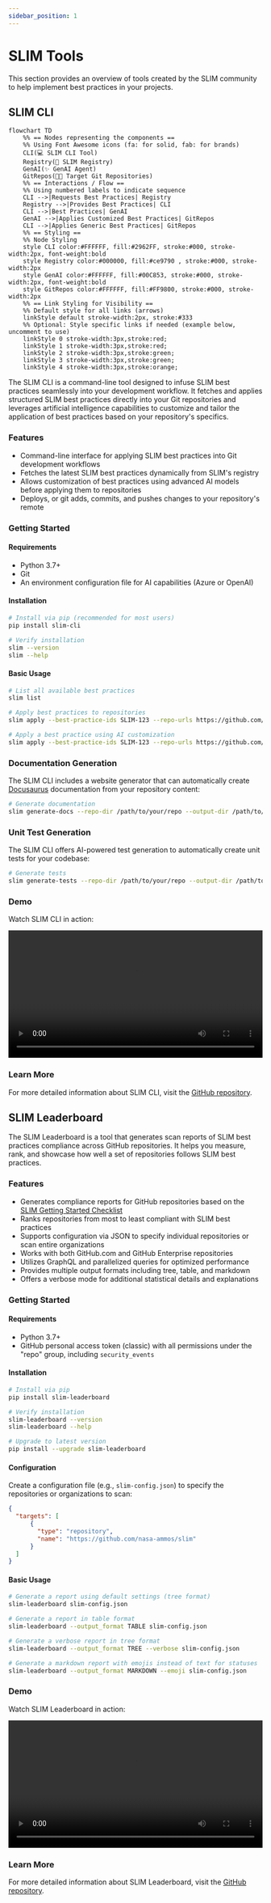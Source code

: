 ```yaml
---
sidebar_position: 1
---
```


# SLIM Tools

This section provides an overview of tools created by the SLIM community to help implement best practices in your projects.

## SLIM CLI

```mermaid
flowchart TD
    %% == Nodes representing the components ==
    %% Using Font Awesome icons (fa: for solid, fab: for brands)
    CLI(💻 SLIM CLI Tool)
    Registry(📒 SLIM Registry)
    GenAI(✨ GenAI Agent)
    GitRepos(🧑‍💻️ Target Git Repositories)
    %% == Interactions / Flow ==
    %% Using numbered labels to indicate sequence
    CLI -->|Requests Best Practices| Registry
    Registry -->|Provides Best Practices| CLI
    CLI -->|Best Practices| GenAI
    GenAI -->|Applies Customized Best Practices| GitRepos
    CLI -->|Applies Generic Best Practices| GitRepos
    %% == Styling ==
    %% Node Styling
    style CLI color:#FFFFFF, fill:#2962FF, stroke:#000, stroke-width:2px, font-weight:bold
    style Registry color:#000000, fill:#ce9790 , stroke:#000, stroke-width:2px
    style GenAI color:#FFFFFF, fill:#00C853, stroke:#000, stroke-width:2px, font-weight:bold
    style GitRepos color:#FFFFFF, fill:#FF9800, stroke:#000, stroke-width:2px
    %% == Link Styling for Visibility ==
    %% Default style for all links (arrows)
    linkStyle default stroke-width:2px, stroke:#333
    %% Optional: Style specific links if needed (example below, uncomment to use)
    linkStyle 0 stroke-width:3px,stroke:red;
    linkStyle 1 stroke-width:3px,stroke:red;
    linkStyle 2 stroke-width:3px,stroke:green;
    linkStyle 3 stroke-width:3px,stroke:green;
    linkStyle 4 stroke-width:3px,stroke:orange;
```

The SLIM CLI is a command-line tool designed to infuse SLIM best practices seamlessly into your development workflow. It fetches and applies structured SLIM best practices directly into your Git repositories and leverages artificial intelligence capabilities to customize and tailor the application of best practices based on your repository's specifics.

### Features

- Command-line interface for applying SLIM best practices into Git development workflows
- Fetches the latest SLIM best practices dynamically from SLIM's registry
- Allows customization of best practices using advanced AI models before applying them to repositories
- Deploys, or git adds, commits, and pushes changes to your repository's remote

### Getting Started

#### Requirements

* Python 3.7+
* Git
* An environment configuration file for AI capabilities (Azure or OpenAI)

#### Installation

```bash
# Install via pip (recommended for most users)
pip install slim-cli

# Verify installation
slim --version
slim --help
```

#### Basic Usage

```bash
# List all available best practices
slim list

# Apply best practices to repositories
slim apply --best-practice-ids SLIM-123 --repo-urls https://github.com/your-username/your-repo

# Apply a best practice using AI customization
slim apply --best-practice-ids SLIM-123 --repo-urls https://github.com/your-username/your-repo --use-ai azure/gpt-4o
```

### Documentation Generation

The SLIM CLI includes a website generator that can automatically create [Docusaurus](https://docusaurus.io/) documentation from your repository content:

```bash
# Generate documentation
slim generate-docs --repo-dir /path/to/your/repo --output-dir /path/to/output --use-ai ollama/llama3.3
```

### Unit Test Generation

The SLIM CLI offers AI-powered test generation to automatically create unit tests for your codebase:

```bash
# Generate tests
slim generate-tests --repo-dir /path/to/your/repo --output-dir /path/to/tests --model ollama/llama3.3
```

### Demo

Watch SLIM CLI in action:

<video controls width="100%">
  <source src="/slim/img/slim-cli-example.mov" type="video/quicktime" />
  Your browser does not support the video tag.
</video>

### Learn More

For more detailed information about SLIM CLI, visit the [GitHub repository](https://github.com/nasa-ammos/slim-cli).

## SLIM Leaderboard

The SLIM Leaderboard is a tool that generates scan reports of SLIM best practices compliance across GitHub repositories. It helps you measure, rank, and showcase how well a set of repositories follows SLIM best practices.

### Features

- Generates compliance reports for GitHub repositories based on the [SLIM Getting Started Checklist](https://nasa-ammos.github.io/slim/docs/guides/checklist#checklist)
- Ranks repositories from most to least compliant with SLIM best practices
- Supports configuration via JSON to specify individual repositories or scan entire organizations
- Works with both GitHub.com and GitHub Enterprise repositories
- Utilizes GraphQL and parallelized queries for optimized performance
- Provides multiple output formats including tree, table, and markdown
- Offers a verbose mode for additional statistical details and explanations

### Getting Started

#### Requirements

* Python 3.7+
* GitHub personal access token (classic) with all permissions under the "repo" group, including `security_events`

#### Installation

```bash
# Install via pip
pip install slim-leaderboard

# Verify installation
slim-leaderboard --version
slim-leaderboard --help

# Upgrade to latest version
pip install --upgrade slim-leaderboard
```

#### Configuration

Create a configuration file (e.g., `slim-config.json`) to specify the repositories or organizations to scan:

```json
{
  "targets": [
      {
        "type": "repository",
        "name": "https://github.com/nasa-ammos/slim"
      }
  ]
}
```

#### Basic Usage

```bash
# Generate a report using default settings (tree format)
slim-leaderboard slim-config.json

# Generate a report in table format
slim-leaderboard --output_format TABLE slim-config.json

# Generate a verbose report in tree format
slim-leaderboard --output_format TREE --verbose slim-config.json

# Generate a markdown report with emojis instead of text for statuses
slim-leaderboard --output_format MARKDOWN --emoji slim-config.json
```

### Demo

Watch SLIM Leaderboard in action:

<video controls width="100%">
  <source src="/slim/img/slim-leaderboard-example.mov" type="video/quicktime" />
  Your browser does not support the video tag.
</video>

### Learn More

For more detailed information about SLIM Leaderboard, visit the [GitHub repository](https://github.com/nasa-ammos/slim-leaderboard).

